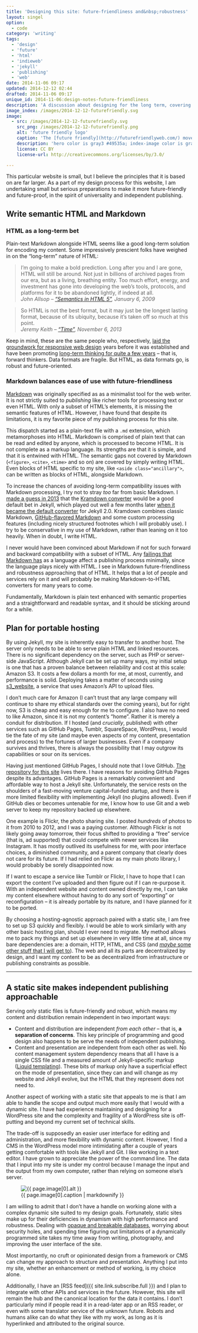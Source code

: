 ```yaml
---
title: 'Designing this site: future-friendliness and&nbsp;robustness'
layout: singel
option:
  - code
category: 'writing'
tags:
  - 'design'
  - 'future'
  - 'html'
  - 'indieweb'
  - 'jekyll'
  - 'publishing'
  - 'web'
date: 2014-11-06 09:17
updated: 2014-12-12 02:44
drafted: 2014-11-06 09:17
unique_id: 2014-11-06:design-notes-future-friendliness
description: 'A discussion about designing for the long term, covering HTML, independent publishing, and web hosting.'
image_index: /images/2014-12-12-futurefriendly.svg
image:
  - src: /images/2014-12-12-futurefriendly.svg
    src_png: /images/2014-12-12-futurefriendly.png
    alt: 'future friendly logo'
    caption: 'The [future friendly](http://futurefriendlyweb.com/) movement is a significant inspiration for my approach, in both philosophy and implementation. [#ffly](https://twitter.com/search?q=%23ffly) astronaut logo is licensed [CC BY](http://creativecommons.org/licenses/by/3.0/), modified slightly by me.'
    description: 'hero color is gray3 #49535a; index-image color is gray6 #84919a'
    license: CC BY
    license-url: http://creativecommons.org/licenses/by/3.0/

---
```


This particular website is small, but I believe the principles that it is based on are far larger. As a part of my design process for this website, I am undertaking small but serious preparations to make it more future-friendly and future-proof, in the spirit of universality and independent publishing.

## Write semantic HTML and Markdown

### HTML as a long-term bet

Plain-text Markdown alongside HTML seems like a good long-term solution for encoding my content. Some impressively prescient folks have weighed in on the “long-term” nature of HTML:

<blockquote>
  I’m going to make a bold prediction. Long after you and I are gone, HTML will still be around. Not just in billions of archived pages from our era, but as a living, breathing entity. Too much effort, energy, and investment has gone into developing the web’s tools, protocols, and platforms for it to be abandoned lightly, if indeed at all.
  <footer>
    <cite>John Allsop – <a href="http://alistapart.com/article/semanticsinHTML5">“Semantics in HTML 5”</a>, <time datetime="2009-01-06">January 6, 2009</time></cite>
  </footer>
</blockquote>

<blockquote>
  So HTML is not the best format, but it may just be the longest lasting format, because of its ubiquity, because it’s taken off so much at this point.
  <footer>
    <cite>Jeremy Keith – <a href="https://adactio.com/articles/6630/">“Time”</a>, <time datetime="2014-11-06">November 6, 2013</time></cite>
  </footer>
</blockquote>

Keep in mind, these are the same people who, respectively, [laid the groundwork for responsive web design](http://alistapart.com/article/dao) years before it was established and have been promoting [long-term thinking for quite a few years](https://adactio.com/articles/1522) – that is, forward thinkers. Data formats are fragile. But HTML, as data formats go, is robust and future-oriented.

### Markdown balances ease of use with future-friendliness

[Markdown](http://daringfireball.net/projects/markdown/) was originally specified as as a minimalist tool for the web writer. It is not strictly suited to *publishing* like richer tools for processing text or even HTML. With only a subset of HTML’s elements, it is missing the semantic features of HTML. However, I have found that despite its limitations, it is my favorite piece of my publishing process for this site.

This dispatch started as a plain-text file with a `.md` extension, which metamorphoses into HTML. Markdown is comprised of plain text that can be read and edited by anyone, which is processed to become HTML. It is not complete as a markup language. Its strengths are that it is simple, and that it is entwined with HTML. The semantic gaps not covered by Markdown (`<figure>`, `<cite>`, `<time>` and so on) are covered by simply writing HTML. Even blocks of HTML specific to my site, like `<aside class="ancillary">`, can be written as blocks of HTML, alongside Markdown.

<aside class="ancillary">
<p>To increase the chances of avoiding long-term compatibility issues with Markdown processing, I try not to stray <em>too</em> far from basic Markdown. I <a href="https://github.com/opattison/jeancflanagan/pull/14">made a guess in 2013</a> that the <a href="https://github.com/opattison/jeancflanagan/pull/14">Kramdown converter</a> would be a good default bet in Jekyll, which played out well a few months later <a href="http://jekyllrb.com/news/2014/05/06/jekyll-turns-2-0-0/">when it became the default converter</a> for Jekyll 2.0. Kramdown combines classic Markdown, <a href="https://help.github.com/articles/github-flavored-markdown/">GitHub-flavored Markdown</a> and some custom processing features (including nicely structured footnotes which I will probably use). I try to be conservative in my use of Markdown, rather than leaning on it too heavily. When in doubt, I write HTML.
</p>
</aside>

I never would have been convinced about Markdown if not for such forward and backward compatibility with a subset of HTML. Any [failings that Markdown has](http://indiewebcamp.com/markdown#Criticism) as a language affect a publishing process minimally, since the language plays nicely with HTML. I see in Markdown future-friendliness and robustness approaching that of HTML. It helps that a lot of people and services rely on it and will probably be making Markdown-to-HTML converters for many years to come.

Fundamentally, Markdown is plain text enhanced with semantic properties and a straightforward and readable syntax, and it should be sticking around for a while.

## Plan for portable hosting

By using Jekyll, my site is inherently easy to transfer to another host. The server only needs to be able to serve plain HTML and linked resources. There is no significant dependency on the server, such as PHP or server-side JavaScript. Although Jekyll can be set up many ways, my initial setup is one that has a proven balance between reliability and cost at this scale: Amazon S3. It costs a few dollars a month for me, at most, currently, and performance is solid. Deploying takes a matter of seconds using [s3_website](https://github.com/laurilehmijoki/s3_website), a service that uses Amazon’s API to upload files.

I don’t much care for Amazon (I can’t trust that any large company will continue to share my ethical standards over the coming years), but for right now, S3 is cheap and easy enough for me to configure. I also have no need to like Amazon, since it is not my content’s “home”. Rather it is merely a conduit for distribution. If I hosted (and *crucially*, published) with other services such as GitHub Pages, Tumblr, SquareSpace, WordPress, I would tie the fate of my site (and maybe even aspects of my content, presentation and process) to the fortunes of larger businesses. Even if a company survives and thrives, there is always the possibility that I may outgrow its capabilities or sour on its services.

<aside class="ancillary">
<p>Having just mentioned GitHub Pages, I should note that I love GitHub. <a href="http://github.com/opattison/olivermakes/">The repository for this site</a> lives there. I have reasons for avoiding GitHub Pages despite its advantages. GitHub Pages is a remarkably convenient and affordable way to host a Jekyll site. Unfortunately, the service rests on the shoulders of a fast-moving venture capital-funded startup, and there is more limited flexibility with implementing Jekyll (no plugins allowed). Even if GitHub dies or becomes untenable for me, I know how to use Git and a web server to keep my repository backed up elsewhere.</p>
</aside>

One example is Flickr, the photo sharing site. I posted *hundreds* of photos to it from 2010 to 2012, and I was a paying customer. Although Flickr is not likely going away tomorrow, their focus shifted to providing a “free” service (that is, ad supported) that could compete with newer services like Instagram. It has mostly outlived its usefulness for me, with poor interface choices, a diminished community, and a parent company that clearly does not care for its future. If I had relied on Flickr as my main photo library, I would probably be sorely disappointed now.

If I want to escape a service like Tumblr or Flickr, I have to hope that I can export the content I’ve uploaded and then figure out if I can re-purpose it. With an independent website and content owned directly by me, I can take my content elsewhere without having to do any sort of “exporting” or reconfiguration – it is already portable by its nature, and I have planned for it to be ported.

By choosing a hosting-agnostic approach paired with a static site, I am free to set up S3 quickly and flexibly. I would be able to work similarly with any other basic hosting plan, should I ever need to migrate. My method allows me to pack my things and set up elsewhere in very little time at all, since my bare dependencies are: a domain, HTTP, HTML, and CSS (and [*maybe* some other stuff that I will get to](/2014/11/design-notes-dependencies/)). The web and all its parts are decentralized by design, and I want my content to be as decentralized from infrastructure or publishing constraints as possible.

- - -

## A static site makes independent publishing approachable

Serving only static files is future-friendly and robust, which means my content and distribution remain independent in two important ways:

- Content and distribution are independent *from each other* – that is, **a separation of concerns**. This key principle of programming and good design also happens to be serve the needs of independent publishing.
- Content and presentation are independent from each other as well. No content management system dependency means that all I have is a single CSS file and a measured amount of Jekyll-specific markup ([Liquid templating](http://jekyllrb.com/docs/templates/)). These bits of markup only have a superficial effect on the mode of presentation, since they can and will change as my website and Jekyll evolve, but the HTML that they represent does not need to.

Another aspect of working with a static site that appeals to me is that I am able to handle the scope and output much more easily that I would with a dynamic site. I have had experience maintaining and designing for a WordPress site and the complexity and fragility of a WordPress site is off-putting and beyond my current set of technical skills.

The trade-off is supposedly an easier user interface for editing and administration, and more flexibility with dynamic content. However, I find a CMS in the WordPress model more intimidating after a couple of years getting comfortable with tools like Jekyll and Git. I like working in a text editor. I have grown to appreciate the power of the command line. The data that I input into my site is under my control because I manage the input and the output from my own computer, rather than relying on someone else’s server.

<figure class="extralight right svg">
  <img
    src="{{ page.image[0].src }}"
    alt="{{ page.image[0].alt }}"
  >
  <figcaption>{{ page.image[0].caption | markdownify }}</figcaption>
</figure>

I am willing to admit that I don’t have a handle on working alone with a complex dynamic site suited to my design goals. Fortunately, static sites make up for their deficiencies in dynamism with high performance and robustness. Dealing with [opaque and breakable databases](http://indiewebcamp.com/wiki/index.php?title=database-antipattern), worrying about security holes, and spending time figuring out limitations of a dynamically programmed site takes my time away from writing, photography, and improving the user interface of the site.

Most importantly, no cruft or opinionated design from a framework or CMS can change my approach to structure and presentation. Anything I put into my site, whether an enhancement or method of working, is my choice alone.

Additionally, I have an [RSS feed]({{ site.link.subscribe.full }}) and I plan to integrate with other APIs and services in the future. However, this site will remain the hub and the canonical location for the data it contains. I don’t particularly mind if people read it in a read-later app or an RSS reader, or even with some translator service of the unknown future. Robots and humans alike can do what they like with my work, as long as it is hyperlinked and attributed to the original source.
